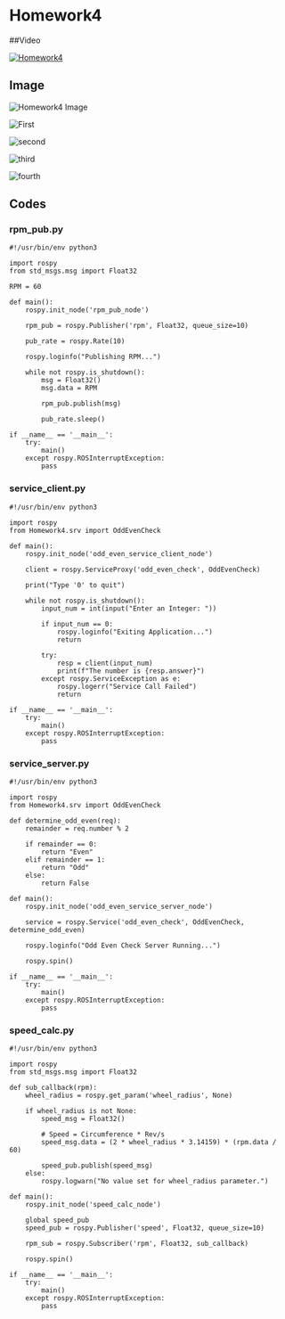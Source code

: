 # Homework4

##Video

[![Homework4](https://img.youtube.com/vi/O3l16i5b9U8/0.jpg)](https://youtu.be/O3l16i5b9U8)





## Image

![Homework4 Image](https://user-images.githubusercontent.com/84382619/233801055-125718b8-9101-43d4-9b6d-73afccb5c4ac.jpg)

![First](https://user-images.githubusercontent.com/84382619/233801276-9da87c70-39d5-4b57-8580-de6d15d4f853.jpg)

![second](https://user-images.githubusercontent.com/84382619/233801280-20fa10f2-3fe0-495f-822a-9ea00c07b2b7.jpg)

![third](https://user-images.githubusercontent.com/84382619/233801287-31f030a1-223b-471f-88c8-46bf4e6ab14e.jpg)

![fourth](https://user-images.githubusercontent.com/84382619/233801292-acdf2842-d4b6-47a4-abb3-a52610c630bc.jpg)


## Codes
### rpm_pub.py

```
#!/usr/bin/env python3

import rospy
from std_msgs.msg import Float32

RPM = 60

def main():
    rospy.init_node('rpm_pub_node')

    rpm_pub = rospy.Publisher('rpm', Float32, queue_size=10)

    pub_rate = rospy.Rate(10)

    rospy.loginfo("Publishing RPM...")

    while not rospy.is_shutdown():
        msg = Float32()
        msg.data = RPM

        rpm_pub.publish(msg)

        pub_rate.sleep()

if __name__ == '__main__':
    try:
        main()
    except rospy.ROSInterruptException:
        pass
```
### service_client.py
```
#!/usr/bin/env python3

import rospy
from Homework4.srv import OddEvenCheck

def main():
    rospy.init_node('odd_even_service_client_node')

    client = rospy.ServiceProxy('odd_even_check', OddEvenCheck)

    print("Type '0' to quit")

    while not rospy.is_shutdown():
        input_num = int(input("Enter an Integer: "))

        if input_num == 0:
            rospy.loginfo("Exiting Application...")
            return

        try:
            resp = client(input_num)
            print(f"The number is {resp.answer}")
        except rospy.ServiceException as e:
            rospy.logerr("Service Call Failed")
            return

if __name__ == '__main__':
    try:
        main()
    except rospy.ROSInterruptException:
        pass

```
### service_server.py
```
#!/usr/bin/env python3

import rospy
from Homework4.srv import OddEvenCheck

def determine_odd_even(req):
    remainder = req.number % 2

    if remainder == 0:
        return "Even"
    elif remainder == 1:
        return "Odd"
    else:
        return False

def main():
    rospy.init_node('odd_even_service_server_node')

    service = rospy.Service('odd_even_check', OddEvenCheck, determine_odd_even)

    rospy.loginfo("Odd Even Check Server Running...")

    rospy.spin()

if __name__ == '__main__':
    try:
        main()
    except rospy.ROSInterruptException:
        pass

```
### speed_calc.py
```
#!/usr/bin/env python3

import rospy
from std_msgs.msg import Float32

def sub_callback(rpm):
    wheel_radius = rospy.get_param('wheel_radius', None)

    if wheel_radius is not None:
        speed_msg = Float32()

        # Speed = Circumference * Rev/s
        speed_msg.data = (2 * wheel_radius * 3.14159) * (rpm.data / 60)

        speed_pub.publish(speed_msg)
    else:
        rospy.logwarn("No value set for wheel_radius parameter.")

def main():
    rospy.init_node('speed_calc_node')

    global speed_pub
    speed_pub = rospy.Publisher('speed', Float32, queue_size=10)

    rpm_sub = rospy.Subscriber('rpm', Float32, sub_callback)

    rospy.spin()

if __name__ == '__main__':
    try:
        main()
    except rospy.ROSInterruptException:
        pass

```

